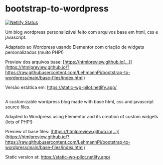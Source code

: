# bootstrap-to-wordpress
[![Netlify Status](https://api.netlify.com/api/v1/badges/0c0d70bd-5791-4adc-a26c-0356f569d160/deploy-status)](https://app.netlify.com/sites/static-wp-pilot/deploys)

Um blog wordpress personalizável feito com arquivos base em html, css e javascript.

Adaptado ao Wordpress usando Elementor com criação de widgets personalizados (muito PHP!)

Preview dos arquivos base: [https://htmlpreview.github.io(...)](https://htmlpreview.github.io/?https://raw.githubusercontent.com/LehmannPi/bootstrap-to-wordpress/main/base-files/index.html)

Versão estática em: https://static-wp-pilot.netlify.app/

##
A customizable wordpress blog made with base html, css and javascript source files.

Adapted to Wordpress using Elementor and its creation of custom widgets (lots of PHP!)

Preview of base files: [https://htmlpreview.github.io(...)](https://htmlpreview.github.io/?https://raw.githubusercontent.com/LehmannPi/bootstrap-to-wordpress/main/base-files/index.html)

Static version at: https://static-wp-pilot.netlify.app/

##

